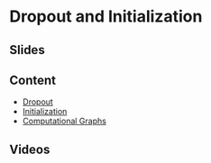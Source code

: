 # Dropout and Initialization

## Slides

## Content

* [Dropout](http://en.diveintodeeplearning.org/chapter_deep-learning-basics/dropout.html)
* [Initialization](http://en.diveintodeeplearning.org/chapter_deep-learning-basics/numerical-stability-and-init.html)
* [Computational Graphs](http://en.diveintodeeplearning.org/chapter_deep-learning-basics/backprop.html)

## Videos
